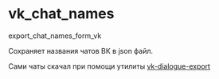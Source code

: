 # vk_chat_names
export_chat_names_form_vk

Сохраняет названия чатов ВК в json файл.

Сами чаты скачал при помощи утилиты [vk-dialogue-export](https://github.com/zenwarr/vk-dialogue-export)